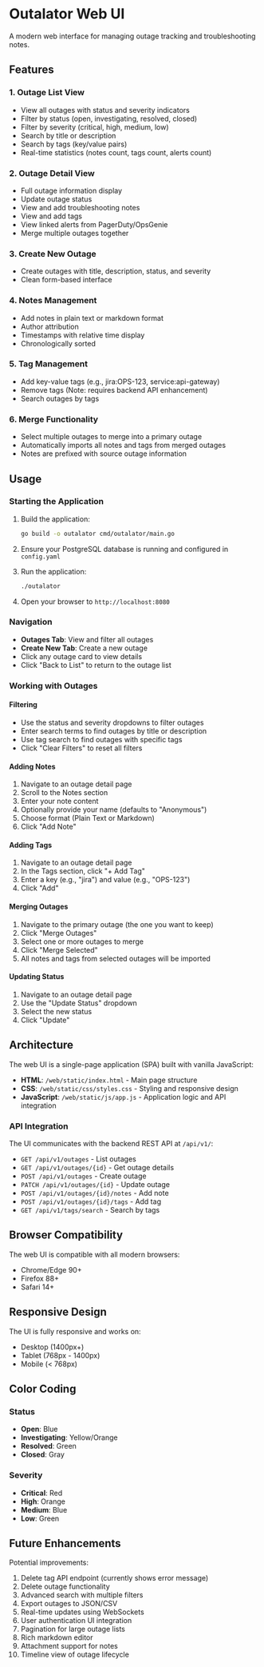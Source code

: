 # Outalator Web UI

A modern web interface for managing outage tracking and troubleshooting notes.

## Features

### 1. Outage List View
- View all outages with status and severity indicators
- Filter by status (open, investigating, resolved, closed)
- Filter by severity (critical, high, medium, low)
- Search by title or description
- Search by tags (key/value pairs)
- Real-time statistics (notes count, tags count, alerts count)

### 2. Outage Detail View
- Full outage information display
- Update outage status
- View and add troubleshooting notes
- View and add tags
- View linked alerts from PagerDuty/OpsGenie
- Merge multiple outages together

### 3. Create New Outage
- Create outages with title, description, status, and severity
- Clean form-based interface

### 4. Notes Management
- Add notes in plain text or markdown format
- Author attribution
- Timestamps with relative time display
- Chronologically sorted

### 5. Tag Management
- Add key-value tags (e.g., jira:OPS-123, service:api-gateway)
- Remove tags (Note: requires backend API enhancement)
- Search outages by tags

### 6. Merge Functionality
- Select multiple outages to merge into a primary outage
- Automatically imports all notes and tags from merged outages
- Notes are prefixed with source outage information

## Usage

### Starting the Application

1. Build the application:
   ```bash
   go build -o outalator cmd/outalator/main.go
   ```

2. Ensure your PostgreSQL database is running and configured in `config.yaml`

3. Run the application:
   ```bash
   ./outalator
   ```

4. Open your browser to `http://localhost:8080`

### Navigation

- **Outages Tab**: View and filter all outages
- **Create New Tab**: Create a new outage
- Click any outage card to view details
- Click "Back to List" to return to the outage list

### Working with Outages

#### Filtering
- Use the status and severity dropdowns to filter outages
- Enter search terms to find outages by title or description
- Use tag search to find outages with specific tags
- Click "Clear Filters" to reset all filters

#### Adding Notes
1. Navigate to an outage detail page
2. Scroll to the Notes section
3. Enter your note content
4. Optionally provide your name (defaults to "Anonymous")
5. Choose format (Plain Text or Markdown)
6. Click "Add Note"

#### Adding Tags
1. Navigate to an outage detail page
2. In the Tags section, click "+ Add Tag"
3. Enter a key (e.g., "jira") and value (e.g., "OPS-123")
4. Click "Add"

#### Merging Outages
1. Navigate to the primary outage (the one you want to keep)
2. Click "Merge Outages"
3. Select one or more outages to merge
4. Click "Merge Selected"
5. All notes and tags from selected outages will be imported

#### Updating Status
1. Navigate to an outage detail page
2. Use the "Update Status" dropdown
3. Select the new status
4. Click "Update"

## Architecture

The web UI is a single-page application (SPA) built with vanilla JavaScript:

- **HTML**: `/web/static/index.html` - Main page structure
- **CSS**: `/web/static/css/styles.css` - Styling and responsive design
- **JavaScript**: `/web/static/js/app.js` - Application logic and API integration

### API Integration

The UI communicates with the backend REST API at `/api/v1/`:

- `GET /api/v1/outages` - List outages
- `GET /api/v1/outages/{id}` - Get outage details
- `POST /api/v1/outages` - Create outage
- `PATCH /api/v1/outages/{id}` - Update outage
- `POST /api/v1/outages/{id}/notes` - Add note
- `POST /api/v1/outages/{id}/tags` - Add tag
- `GET /api/v1/tags/search` - Search by tags

## Browser Compatibility

The web UI is compatible with all modern browsers:
- Chrome/Edge 90+
- Firefox 88+
- Safari 14+

## Responsive Design

The UI is fully responsive and works on:
- Desktop (1400px+)
- Tablet (768px - 1400px)
- Mobile (< 768px)

## Color Coding

### Status
- **Open**: Blue
- **Investigating**: Yellow/Orange
- **Resolved**: Green
- **Closed**: Gray

### Severity
- **Critical**: Red
- **High**: Orange
- **Medium**: Blue
- **Low**: Green

## Future Enhancements

Potential improvements:
1. Delete tag API endpoint (currently shows error message)
2. Delete outage functionality
3. Advanced search with multiple filters
4. Export outages to JSON/CSV
5. Real-time updates using WebSockets
6. User authentication UI integration
7. Pagination for large outage lists
8. Rich markdown editor
9. Attachment support for notes
10. Timeline view of outage lifecycle
